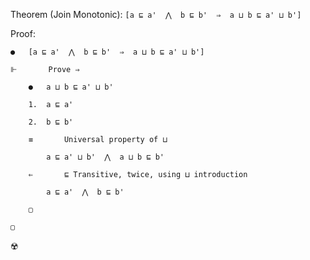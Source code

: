 Theorem (Join Monotonic): `[a ⊑ a'  ⋀  b ⊑ b'  ⇒  a ⊔ b ⊑ a' ⊔ b']`

Proof:

```
●	[a ⊑ a'  ⋀  b ⊑ b'  ⇒  a ⊔ b ⊑ a' ⊔ b']

⊩		Prove ⇒

	●	a ⊔ b ⊑ a' ⊔ b'

	1.	a ⊑ a'

	2.	b ⊑ b'

	≡		Universal property of ⊔
	
		a ⊑ a' ⊔ b'  ⋀  a ⊔ b ⊑ b'

	⇐		⊑ Transitive, twice, using ⊔ introduction

		a ⊑ a'  ⋀  b ⊑ b'

	▢

▢
```

☢️

